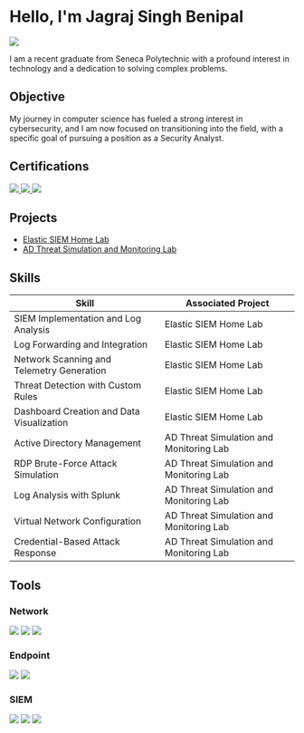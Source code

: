 # Hello, I'm Jagraj Singh Benipal
<a href="https://linkedin.com/in/jagrajbenipal22/" target="_blank"><img src="https://img.shields.io/badge/-LinkedIn-0072b1?&style=for-the-badge&logo=linkedin&logoColor=white" /></a>

I am a recent graduate from Seneca Polytechnic with a profound interest in technology and a dedication to solving complex problems.

## Objective

My journey in computer science has fueled a strong interest in cybersecurity, and I am now focused on transitioning into the field, with a specific goal of pursuing a position as a Security Analyst.

## Certifications
<div>
<a href="https://jagrajbenipal.dev/assets/certs/security+.pdf" target="_blank">
  <img src="https://img.shields.io/badge/-Security%2B-FF0000?&style=for-the-badge&logo=CompTIA&logoColor=white" />
</a>
<a href="https://jagrajbenipal.dev/assets/certs/network+.pdf" target="_blank">
  <img src="https://img.shields.io/badge/-Network%2B-007ACC?&style=for-the-badge&logo=CompTIA&logoColor=white" />
</a>
<a href="https://jagrajbenipal.dev/assets/certs/a+.pdf" target="_blank">
  <img src="https://img.shields.io/badge/-A%2B-4D4D4D?&style=for-the-badge&logo=CompTIA&logoColor=white" />
</a>

## Projects
- <a href="https://github.com/JagrajBenipal/Elastic-SIEM-Home-Lab-Project/blob/main/README.md">Elastic SIEM Home Lab</a>
- <a href="https://github.com/JagrajBenipal/ActiveDirectory-Attack-Simulation/blob/main/readme.md">AD Threat Simulation and Monitoring Lab</a>

## Skills

| **Skill**                            | **Associated Project**                |
|--------------------------------------|---------------------------------------|
| SIEM Implementation and Log Analysis | Elastic SIEM Home Lab                |
| Log Forwarding and Integration       | Elastic SIEM Home Lab                |
| Network Scanning and Telemetry Generation | Elastic SIEM Home Lab         |
| Threat Detection with Custom Rules   | Elastic SIEM Home Lab                |
| Dashboard Creation and Data Visualization | Elastic SIEM Home Lab         |
| Active Directory Management          | AD Threat Simulation and Monitoring Lab |
| RDP Brute-Force Attack Simulation    | AD Threat Simulation and Monitoring Lab |
| Log Analysis with Splunk             | AD Threat Simulation and Monitoring Lab |
| Virtual Network Configuration        | AD Threat Simulation and Monitoring Lab |
| Credential-Based Attack Response     | AD Threat Simulation and Monitoring Lab |




## Tools

### Network
<div>
    <img src="https://img.shields.io/badge/-Wireshark-1679A7?&style=for-the-badge&logo=Wireshark&logoColor=white" />
    <img src="https://img.shields.io/badge/-Suricata-EF3B2D?&style=for-the-badge&logo=Suricata&logoColor=white" />
    <img src="https://img.shields.io/badge/-Zeek-777BB4?&style=for-the-badge&logo=Zeek&logoColor=white" />
</div>

### Endpoint
<div>
    <img src="https://img.shields.io/badge/-Microsoft_Defender_for_Endpoint-00A4EF?&style=for-the-badge&logo=Microsoft&logoColor=white" />
    <img src="https://img.shields.io/badge/-Velociraptor-4B275F?&style=for-the-badge&logo=Velociraptor&logoColor=white" />
</div>

### SIEM
<div>
    <img src="https://img.shields.io/badge/-Microsoft_Sentinel-0078D4?&style=for-the-badge&logo=Microsoft&logoColor=white" />
    <img src="https://img.shields.io/badge/-Splunk-000000?&style=for-the-badge&logo=Splunk&logoColor=white" />
    <img src="https://img.shields.io/badge/-Elastic-005571?&style=for-the-badge&logo=Elastic&logoColor=white" />
</div>

